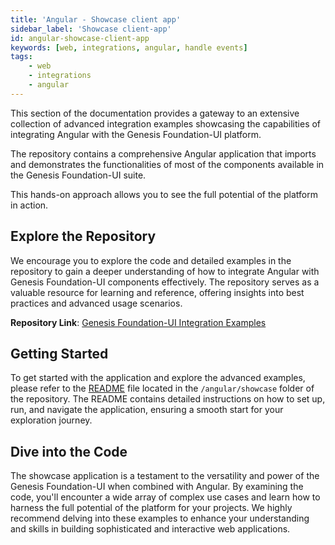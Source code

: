 ```yaml
---
title: 'Angular - Showcase client app'
sidebar_label: 'Showcase client-app'
id: angular-showcase-client-app
keywords: [web, integrations, angular, handle events]
tags:
    - web
    - integrations
    - angular
---
```


This section of the documentation provides a gateway to an extensive collection of advanced integration examples showcasing the capabilities of integrating Angular with the Genesis Foundation-UI platform.

The repository contains a comprehensive Angular application that imports and demonstrates the functionalities of most of the components available in the Genesis Foundation-UI suite.

This hands-on approach allows you to see the full potential of the platform in action.

## Explore the Repository

We encourage you to explore the code and detailed examples in the repository to gain a deeper understanding of how to integrate Angular with Genesis Foundation-UI components effectively. The repository serves as a valuable resource for learning and reference, offering insights into best practices and advanced usage scenarios.

**Repository Link**: [Genesis Foundation-UI Integration Examples](https://github.com/genesiscommunitysuccess/integration-examples)

## Getting Started

To get started with the application and explore the advanced examples, please refer to the [README](https://github.com/genesiscommunitysuccess/integration-examples/blob/main/angular/showcase/README.md) file located in the `/angular/showcase` folder of the repository. The README contains detailed instructions on how to set up, run, and navigate the application, ensuring a smooth start for your exploration journey.

## Dive into the Code

The showcase application is a testament to the versatility and power of the Genesis Foundation-UI when combined with Angular. By examining the code, you'll encounter a wide array of complex use cases and learn how to harness the full potential of the platform for your projects. We highly recommend delving into these examples to enhance your understanding and skills in building sophisticated and interactive web applications.

